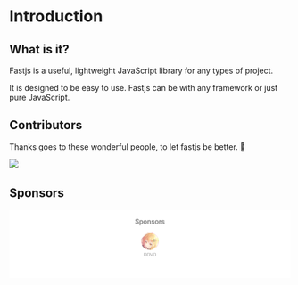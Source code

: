 # Introduction

## What is it?

Fastjs is a useful, lightweight JavaScript library for any types of project.

It is designed to be easy to use. Fastjs can be with any framework or just pure JavaScript.

## Contributors

Thanks goes to these wonderful people, to let fastjs be better. 🙌

<a href="https://github.com/fastjs-team/core/graphs/contributors">
  <img src="https://contrib.rocks/image?repo=fastjs-team/core" />
</a>

## Sponsors

<div align="center">
  <img src="https://raw.githubusercontent.com/dy-xiaodong2022/sponsors/main/sponsors.svg" />
</div>